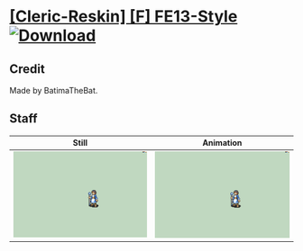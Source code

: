 # [\[Cleric-Reskin\] \[F\] FE13-Style](./) [![Download](https://img.shields.io/badge/Download--red?style=social&logo=github)](https://minhaskamal.github.io/DownGit/#/home?url=https://github.com/Klokinator/FE-Repo/tree/main/Battle%20Animations%2FMagi%20-%20Holy-Type%2F%5BCleric-Reskin%5D%20%5BF%5D%20FE13-Style%2F7.%20Staff)

## Credit

Made by BatimaTheBat.

## Staff

| Still | Animation |
| :---: | :-------: |
| ![Staff still](./Staff_000.png) | ![Staff animation](./Staff.gif) |
